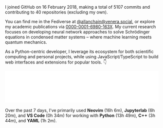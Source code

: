 I joined GitHub on 16 February 2018, making a total of 5107 commits and contributing to 40 repositories (excluding my own).

You can find me in the Fediverse at [@allanchain@venera.social](https://venera.social/profile/allanchain), or explore my academic publications via [0000-0001-6980-163X](https://orcid.org/0000-0001-6980-163X). My current research focuses on developing neural network approaches to solve Schrödinger equations in condensed matter systems – where machine learning meets quantum mechanics.

As a Python-centric developer, I leverage its ecosystem for both scientific computing and personal projects, while using JavaScript/TypeScript to build web interfaces and extensions for popular tools. 👇

<p align="center">
  <img src="https://github.com/AllanChain/AllanChain/blob/main/languages.svg">
</p>

Over the past 7 days, I've primarily used **Neovim** (16h 6m), **Jupyterlab** (6h 20m), and **VS Code** (0h 34m) for working with **Python** (13h 49m), **C++** (3h 44m), and **YAML** (1h 2m).